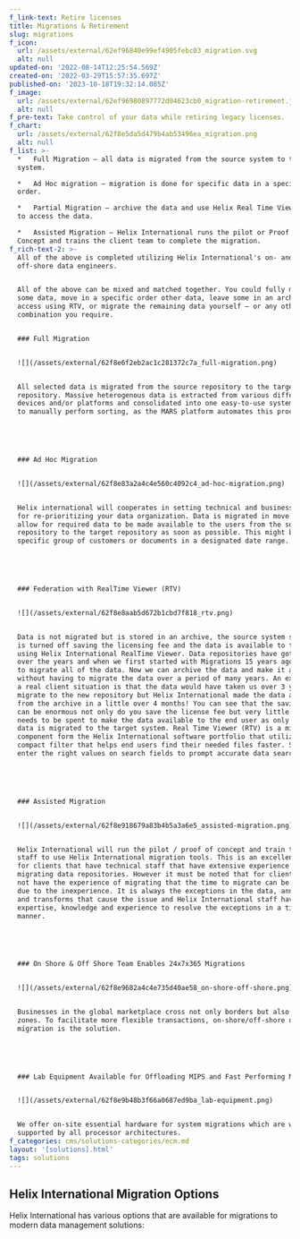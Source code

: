 ```yaml
---
f_link-text: Retire licenses
title: Migrations & Retirement
slug: migrations
f_icon:
  url: /assets/external/62ef96840e99ef4905febc03_migration.svg
  alt: null
updated-on: '2022-08-14T12:25:54.569Z'
created-on: '2022-03-29T15:57:35.697Z'
published-on: '2023-10-18T19:32:14.085Z'
f_image:
  url: /assets/external/62ef96980897772d04623cb0_migration-retirement.jpg
  alt: null
f_pre-text: Take control of your data while retiring legacy licenses.
f_chart:
  url: /assets/external/62f8e5da5d479b4ab53496ea_migration.png
  alt: null
f_list: >-
  *   Full Migration – all data is migrated from the source system to the target
  system.

  *   Ad Hoc migration – migration is done for specific data in a specific
  order.

  *   Partial Migration – archive the data and use Helix Real Time Viewer (RTV)
  to access the data.

  *   Assisted Migration – Helix International runs the pilot or Proof of
  Concept and trains the client team to complete the migration.
f_rich-text-2: >-
  All of the above is completed utilizing Helix International's on- and
  off-shore data engineers.


  All of the above can be mixed and matched together. You could fully migrate
  some data, move in a specific order other data, leave some in an archive and
  access using RTV, or migrate the remaining data yourself – or any other
  combination you require.


  ### Full Migration


  ![](/assets/external/62f8e6f2eb2ac1c281372c7a_full-migration.png)


  All selected data is migrated from the source repository to the target
  repository. Massive heterogenous data is extracted from various different
  devices and/or platforms and consolidated into one easy-to-use system. No need
  to manually perform sorting, as the MARS platform automates this process.


  ‍


  ### Ad Hoc Migration


  ![](/assets/external/62f8e83a2a4c4e560c4092c4_ad-hoc-migration.png)


  Helix international will cooperates in setting technical and business rules
  for re-prioritizing your data organization. Data is migrated in move groups to
  allow for required data to be made available to the users from the source
  repository to the target repository as soon as possible. This might be for a
  specific group of customers or documents in a designated date range.


  ‍


  ### Federation with RealTime Viewer (RTV)


  ![](/assets/external/62f8e8aab5d672b1cbd7f818_rtv.png)


  Data is not migrated but is stored in an archive, the source system software
  is turned off saving the licensing fee and the data is available to the user
  using Helix International RealTime Viewer. Data repositories have got larger
  over the years and when we first started with Migrations 15 years ago we used
  to migrate all of the data. Now we can archive the data and make it available
  without having to migrate the data over a period of many years. An example of
  a real client situation is that the data would have taken us over 3 years to
  migrate to the new repository but Helix International made the data available
  from the archive in a little over 4 months! You can see that the savings here
  can be enormous not only do you save the license fee but very little time
  needs to be spent to make the data available to the end user as only the Meta
  data is migrated to the target system. Real Time Viewer (RTV) is a migration
  component form the Helix International software portfolio that utilizes a
  compact filter that helps end users find their needed files faster. Simply
  enter the right values on search fields to prompt accurate data search.


  ‍


  ### Assisted Migration


  ![](/assets/external/62f8e918679a83b4b5a3a6e5_assisted-migration.png)


  Helix International will run the pilot / proof of concept and train the client
  staff to use Helix International migration tools. This is an excellent option
  for clients that have technical staff that have extensive experience of
  migrating data repositories. However it must be noted that for clients that do
  not have the experience of migrating that the time to migrate can be extended
  due to the inexperience. It is always the exceptions in the data, annotations
  and transforms that cause the issue and Helix International staff have the
  expertise, knowledge and experience to resolve the exceptions in a timely
  manner.


  ‍


  ### On Shore & Off Shore Team Enables 24x7x365 Migrations


  ![](/assets/external/62f8e9682a4c4e735d40ae58_on-shore-off-shore.png)


  Businesses in the global marketplace cross not only borders but also time
  zones. To facilitate more flexible transactions, on-shore/off-shore data
  migration is the solution.


  ‍


  ### Lab Equipment Available for Offloading MIPS and Fast Performing Migrations


  ![](/assets/external/62f8e9b48b3f66a0687ed9ba_lab-equipment.png)


  We offer on-site essential hardware for system migrations which are widely
  supported by all processor architectures.
f_categories: cms/solutions-categories/ecm.md
layout: '[solutions].html'
tags: solutions
---
```


Helix International Migration Options
-------------------------------------

Helix International has various options that are available for migrations to modern data management solutions:
